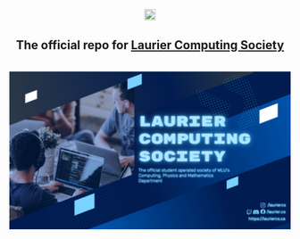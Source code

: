 <div align="center">
<img src="https://raw.githubusercontent.com/LaurierCS/Website/af361a50ca9512d1f05fec9dc7dd4a0b8ffb14d1/src/assets/logo_icon.svg" width="20%" height="20%" border="0"> <br>

## The official repo for [Laurier Computing Society](https://lauriercs.ca/) 

<br>

<img src="https://github.com/LaurierCS/.github/blob/main/profile/assets/lcs_banner.png?raw=true"> 
